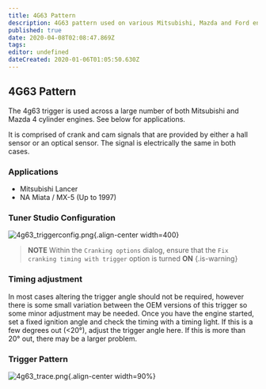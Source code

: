 ```yaml
---
title: 4G63 Pattern
description: 4G63 pattern used on various Mitsubishi, Mazda and Ford engines
published: true
date: 2020-04-08T02:08:47.869Z
tags: 
editor: undefined
dateCreated: 2020-01-06T01:05:50.630Z
---
```


## 4G63 Pattern
The 4g63 trigger is used across a large number of both Mitsubishi and Mazda 4 cylinder engines. See below for applications.

It is comprised of crank and cam signals that are provided by either a hall sensor or an optical sensor. The signal is electrically the same in both cases.

### Applications

- Mitsubishi Lancer
- NA Miata / MX-5 (Up to 1997)

### Tuner Studio Configuration

![4g63_triggerconfig.png](/img/decoders/4g63_triggerconfig.png){.align-center width=400}

> **NOTE** Within the `Cranking options` dialog, ensure that the `Fix cranking timing with trigger` option is turned **ON**
{.is-warning}


### Timing adjustment

In most cases altering the trigger angle should not be required, however there is some small variation between the OEM versions of this trigger so some minor adjustment may be needed. Once you have the engine started, set a fixed ignition angle and check the timing with a timing light. If this is a few degrees out (&lt;20°), adjust the trigger angle here. If this is more than 20° out, there may be a larger problem.

### Trigger Pattern

![4g63_trace.png](/img/decoders/4g63_trace.png){.align-center width=90%}